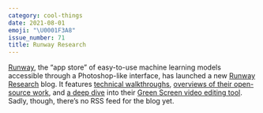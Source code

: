 ```yaml
---
category: cool-things
date: 2021-08-01
emoji: "\U0001F3A8"
issue_number: 71
title: Runway Research
---
```


[Runway](https://runwayml.com?utm_campaign=Dynamically%20Typed&utm_medium=email&utm_source=Revue%20newsletter), the “app store” of easy-to-use machine learning models accessible through a Photoshop-like interface, has launched a new [Runway Research](https://research.runwayml.com?utm_campaign=Dynamically%20Typed&utm_medium=email&utm_source=Revue%20newsletter) blog.
It features [technical walkthroughs](https://research.runwayml.com/understanding-video-object-segmentation?utm_campaign=Dynamically%20Typed&utm_medium=email&utm_source=Revue%20newsletter), [overviews of their open-source work](https://github.com/runwayml/?utm_campaign=Dynamically%20Typed&utm_medium=email&utm_source=Revue%20newsletter), and [a deep dive](https://research.runwayml.com/building-a-web-based-real-time-video-editing-tool-with-machine-learning?utm_campaign=Dynamically%20Typed&utm_medium=email&utm_source=Revue%20newsletter) into their [Green Screen video editing tool](https://dynamicallytyped.com/links/productized-ai/201122-runwayml-green-screen/?utm_campaign=Dynamically%20Typed&utm_medium=email&utm_source=Revue%20newsletter).
Sadly, though, there’s no RSS feed for the blog yet.